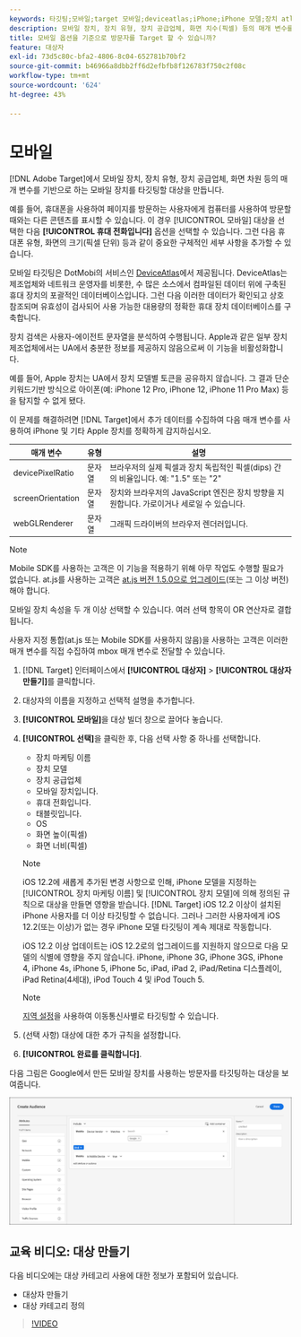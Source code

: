 ```yaml
---
keywords: 타깃팅;모바일;target 모바일;deviceatlas;iPhone;iPhone 모델;장치 atlas;displaywidth;디스플레이 너비;디스플레이 높이;장치 유형;displayheight;휴대폰;태블릿;태블릿;장치 모델
description: 모바일 장치, 장치 유형, 장치 공급업체, 화면 치수(픽셀) 등의 매개 변수를 기반으로 하는 모바일 장치를 타깃팅하기 위해 [!DNL Adobe Target] 에서 대상을 만드는 방법을 알아봅니다.
title: 모바일 옵션을 기준으로 방문자를 Target 할 수 있습니까?
feature: 대상자
exl-id: 73d5c80c-bfa2-4806-8c04-652781b70bf2
source-git-commit: b46966a8dbb2ff6d2efbfb8f126783f750c2f08c
workflow-type: tm+mt
source-wordcount: '624'
ht-degree: 43%

---
```


# 모바일

[!DNL Adobe Target]에서 모바일 장치, 장치 유형, 장치 공급업체, 화면 차원 등의 매개 변수를 기반으로 하는 모바일 장치를 타깃팅할 대상을 만듭니다.

예를 들어, 휴대폰을 사용하여 페이지를 방문하는 사용자에게 컴퓨터를 사용하여 방문할 때와는 다른 콘텐츠를 표시할 수 있습니다. 이 경우 [!UICONTROL 모바일] 대상을 선택한 다음 **[!UICONTROL 휴대 전화입니다]** 옵션을 선택할 수 있습니다. 그런 다음 휴대폰 유형, 화면의 크기(픽셀 단위) 등과 같이 중요한 구체적인 세부 사항을 추가할 수 있습니다.

모바일 타깃팅은 DotMobi의 서비스인 [DeviceAtlas](https://deviceatlas.com/device-data/user-agent-tester)에서 제공됩니다. DeviceAtlas는 제조업체와 네트워크 운영자를 비롯한, 수 많은 소스에서 컴파일된 데이터 위에 구축된 휴대 장치의 포괄적인 데이터베이스입니다. 그런 다음 이러한 데이터가 확인되고 상호 참조되며 유효성이 검사되어 사용 가능한 대용량의 정확한 휴대 장치 데이터베이스를 구축합니다.

장치 검색은 사용자-에이전트 문자열을 분석하여 수행됩니다. Apple과 같은 일부 장치 제조업체에서는 UA에서 충분한 정보를 제공하지 않음으로써 이 기능을 비활성화합니다.

예를 들어, Apple 장치는 UA에서 장치 모델별 토큰을 공유하지 않습니다. 그 결과 단순 키워드기반 방식으로 아이폰(예: iPhone 12 Pro, iPhone 12, iPhone 11 Pro Max) 등을 탐지할 수 없게 됐다.

이 문제를 해결하려면 [!DNL Target]에서 추가 데이터를 수집하여 다음 매개 변수를 사용하여 iPhone 및 기타 Apple 장치를 정확하게 감지하십시오.

| 매개 변수 | 유형 | 설명 |
|--- |--- |--- |
| devicePixelRatio | 문자열 | 브라우저의 실제 픽셀과 장치 독립적인 픽셀(dips) 간의 비율입니다. 예: &quot;1.5&quot; 또는 &quot;2&quot; |
| screenOrientation | 문자열 | 장치와 브라우저의 JavaScript 엔진은 장치 방향을 지원합니다. 가로이거나 세로일 수 있습니다. |
| webGLRenderer | 문자열 | 그래픽 드라이버의 브라우저 렌더러입니다. |

>[!NOTE]
>
>Mobile SDK를 사용하는 고객은 이 기능을 적용하기 위해 아무 작업도 수행할 필요가 없습니다. at.js를 사용하는 고객은 [at.js 버전 1.5.0으로 업그레이드](/help/c-implementing-target/c-implementing-target-for-client-side-web/target-atjs-versions.md#reference_DBB5EDB79EC44E558F9E08D4774A0F7A)(또는 그 이상 버전)해야 합니다.

모바일 장치 속성을 두 개 이상 선택할 수 있습니다. 여러 선택 항목이 OR 연산자로 결합됩니다.

사용자 지정 통합(at.js 또는 Mobile SDK를 사용하지 않음)을 사용하는 고객은 이러한 매개 변수를 직접 수집하여 mbox 매개 변수로 전달할 수 있습니다.

1. [!DNL Target] 인터페이스에서 **[!UICONTROL 대상자]** > **[!UICONTROL 대상자 만들기]**&#x200B;를 클릭합니다.
1. 대상자의 이름을 지정하고 선택적 설명을 추가합니다.
1. **[!UICONTROL 모바일]**&#x200B;을 대상 빌더 창으로 끌어다 놓습니다.
1. **[!UICONTROL 선택]**&#x200B;을 클릭한 후, 다음 선택 사항 중 하나를 선택합니다.

   * 장치 마케팅 이름
   * 장치 모델
   * 장치 공급업체
   * 모바일 장치입니다.
   * 휴대 전화입니다.
   * 태블릿입니다.
   * OS
   * 화면 높이(픽셀)
   * 화면 너비(픽셀)

   >[!NOTE]
   >
   >iOS 12.2에 새롭게 추가된 변경 사항으로 인해, iPhone 모델을 지정하는 [!UICONTROL 장치 마케팅 이름] 및 [!UICONTROL 장치 모델]에 의해 정의된 규칙으로 대상을 만들면 영향을 받습니다. [!DNL Target] iOS 12.2 이상이 설치된 iPhone 사용자를 더 이상 타깃팅할 수 없습니다. 그러나 그러한 사용자에게 iOS 12.2(또는 이상)가 없는 경우 iPhone 모델 타깃팅이 계속 제대로 작동합니다.
   >
   >iOS 12.2 이상 업데이트는 iOS 12.2로의 업그레이드를 지원하지 않으므로 다음 모델의 식별에 영향을 주지 않습니다. iPhone, iPhone 3G, iPhone 3GS, iPhone 4, iPhone 4s, iPhone 5, iPhone 5c, iPad, iPad 2, iPad/Retina 디스플레이, iPad Retina(4세대), iPod Touch 4 및 iPod Touch 5.

   >[!NOTE]
   >
   >[지역 설정](/help/c-target/c-audiences/c-target-rules/geo.md#concept_5B4D99DE685348FB877929EE0F942670)을 사용하여 이동통신사별로 타깃팅할 수 있습니다.

1. (선택 사항) 대상에 대한 추가 규칙을 설정합니다.
1. **[!UICONTROL 완료를 클릭합니다]**.

다음 그림은 Google에서 만든 모바일 장치를 사용하는 방문자를 타깃팅하는 대상을 보여줍니다.

![타겟 모바일 장치](assets/target_mobile.png)

## 교육 비디오: 대상 만들기

다음 비디오에는 대상 카테고리 사용에 대한 정보가 포함되어 있습니다.

* 대상자 만들기
* 대상 카테고리 정의

>[!VIDEO](https://video.tv.adobe.com/v/17392)
